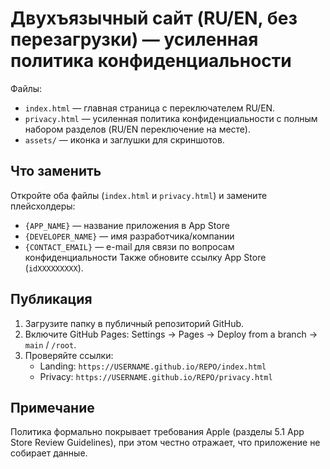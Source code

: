 # Двухъязычный сайт (RU/EN, без перезагрузки) — усиленная политика конфиденциальности

Файлы:
- `index.html` — главная страница с переключателем RU/EN.
- `privacy.html` — усиленная политика конфиденциальности с полным набором разделов (RU/EN переключение на месте).
- `assets/` — иконка и заглушки для скриншотов.

## Что заменить
Откройте оба файлы (`index.html` и `privacy.html`) и замените плейсхолдеры:
- `{APP_NAME}` — название приложения в App Store
- `{DEVELOPER_NAME}` — имя разработчика/компании
- `{CONTACT_EMAIL}` — e-mail для связи по вопросам конфиденциальности
Также обновите ссылку App Store (`idXXXXXXXXX`).

## Публикация
1. Загрузите папку в публичный репозиторий GitHub.
2. Включите GitHub Pages: Settings → Pages → Deploy from a branch → `main` / `/root`.
3. Проверяйте ссылки:
   - Landing: `https://USERNAME.github.io/REPO/index.html`
   - Privacy: `https://USERNAME.github.io/REPO/privacy.html`

## Примечание
Политика формально покрывает требования Apple (разделы 5.1 App Store Review Guidelines), при этом честно отражает, что приложение не собирает данные.
